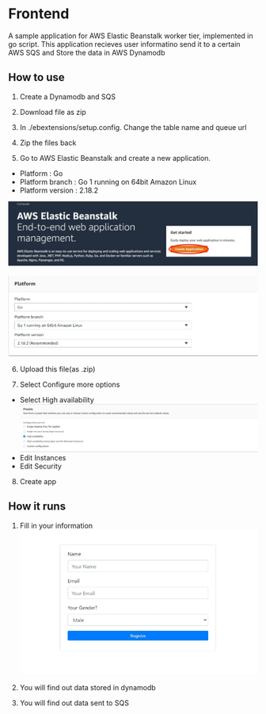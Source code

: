 # Frontend

A sample application for AWS Elastic Beanstalk worker tier, implemented in go script.
This application recieves user informatino send it to a certain AWS SQS and Store the data in AWS Dynamodb 

## How to use

1. Create a Dynamodb and SQS

2. Download file as zip

3. In ./ebextensions/setup.config. Change the table name and queue url

4. Zip the files back

5. Go to AWS Elastic Beanstalk and create a new application. 
* Platform : Go
* Platform branch : Go 1 running on 64bit Amazon Linux
* Platform version : 2.18.2

![](imgs/img01.jpg)<br><br>
![](imgs/img02.jpg)

6. Upload this file(as .zip)

7. Select Configure more options 
* Select High availability
![](imgs/img03.jpg)
* Edit Instances
* Edit Security

8. Create app

## How it runs
1. Fill in your information
![](imgs/img04.jpg)

2. You will find out data stored in dynamodb

3. You will find out data sent to SQS